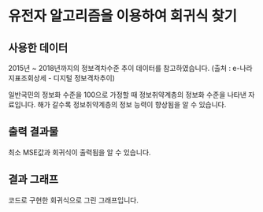 # 유전자 알고리즘을 이용하여 회귀식 찾기

## 사용한 데이터
2015년 ~ 2018년까지의 정보격차수준 추이 데이터를 참고하였습니다.
(출처 : e-나라지표조회상세 - 디지털 정보격차추이)

일반국민의 정보화 수준을 100으로 가정할 때 정보취약계층의 정보화 수준을 나타낸 자료입니다.
해가 갈수록 정보취약계층의 정보 능력이 향상됨을 알 수 있습니다.



## 출력 결과물
최소 MSE값과 회귀식이 출력됨을 알 수 있습니다.

## 결과 그래프
코드로 구현한 회귀식으로 그린 그래프입니다.
